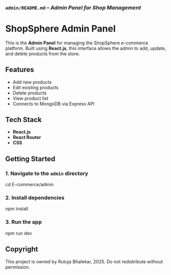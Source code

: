 ### `admin/README.md` – *Admin Panel for Shop Management*

# ShopSphere Admin Panel

This is the **Admin Panel** for managing the ShopSphere e-commerce platform. Built using **React.js**, this interface allows the admin to add, update, and delete products from the store.

## Features
 
- Add new products
- Edit existing products
- Delete products
- View product list
- Connects to MongoDB via Express API

## Tech Stack

- **React.js**
- **React Router**
- **CSS**

##  Getting Started

### 1. Navigate to the `admin` directory

cd E-commerce/admin

### 2. Install dependencies

npm install

### 3. Run the app

npm run dev

##  Copyright

This project is owned by Rutuja Bhalekar, 2025. Do not redistribute without permission.
